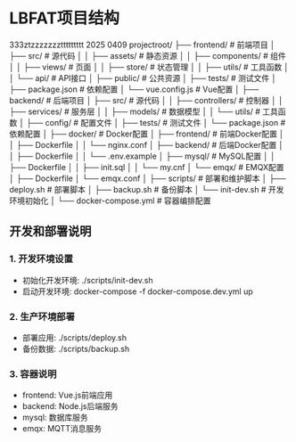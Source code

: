 # LBFAT项目结构


333ztzzzzzzzttttttttt 2025 0409
projectroot/
├── frontend/                # 前端项目
│   ├── src/                # 源代码
│   │   ├── assets/        # 静态资源
│   │   ├── components/    # 组件
│   │   ├── views/         # 页面
│   │   ├── store/         # 状态管理
│   │   ├── utils/         # 工具函数
│   │   └── api/           # API接口
│   ├── public/            # 公共资源
│   ├── tests/             # 测试文件
│   ├── package.json       # 依赖配置
│   └── vue.config.js      # Vue配置
│
├── backend/                # 后端项目
│   ├── src/               # 源代码
│   │   ├── controllers/   # 控制器
│   │   ├── services/      # 服务层
│   │   ├── models/        # 数据模型
│   │   └── utils/         # 工具函数
│   ├── config/            # 配置文件
│   ├── tests/             # 测试文件
│   └── package.json       # 依赖配置
│
├── docker/                 # Docker配置
│   ├── frontend/          # 前端Docker配置
│   │   ├── Dockerfile
│   │   └── nginx.conf
│   ├── backend/           # 后端Docker配置
│   │   ├── Dockerfile
│   │   └── .env.example
│   ├── mysql/             # MySQL配置
│   │   ├── Dockerfile
│   │   ├── init.sql
│   │   └── my.cnf
│   └── emqx/              # EMQX配置
│       ├── Dockerfile
│       └── emqx.conf
│
├── scripts/               # 部署和维护脚本
│   ├── deploy.sh         # 部署脚本
│   ├── backup.sh         # 备份脚本
│   └── init-dev.sh       # 开发环境初始化
│
└── docker-compose.yml     # 容器编排配置

## 开发和部署说明

### 1. 开发环境设置
- 初始化开发环境: ./scripts/init-dev.sh
- 启动开发环境: docker-compose -f docker-compose.dev.yml up

### 2. 生产环境部署
- 部署应用: ./scripts/deploy.sh
- 备份数据: ./scripts/backup.sh

### 3. 容器说明
- frontend: Vue.js前端应用
- backend: Node.js后端服务
- mysql: 数据库服务
- emqx: MQTT消息服务
